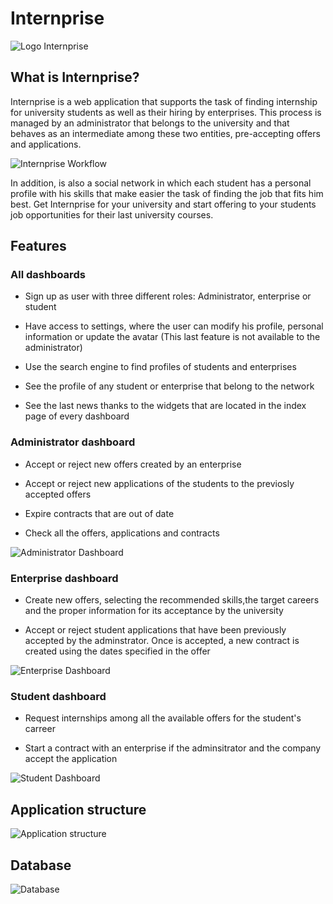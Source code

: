 Internprise
===========

![Logo Internprise](https://cloud.githubusercontent.com/assets/9200682/16498360/ccafd2b6-3efb-11e6-9d24-51f54de74062.gif)

What is Internprise?
--------------------

Internprise is a web application that supports the task of finding internship
for university students as well as their hiring by enterprises. This process is
managed by an administrator that belongs to the university and that behaves as
an intermediate among these two entities, pre-accepting offers and applications.

![Internprise Workflow](https://cloud.githubusercontent.com/assets/9200682/16502027/a3a0b8f2-3f0c-11e6-99b9-f5004255f302.png)

In addition, is also a social network in which each student has a personal
profile with his skills that make easier the task of finding the job that fits
him best. Get Internprise for your university and start offering to your
students job opportunities for their last university courses.

Features
--------

### All dashboards

-   Sign up as user with three different roles: Administrator, enterprise or
    student

-   Have access to settings, where the user can modify his profile, personal information or update the avatar (This last feature is not available to the
    administrator)

-   Use the search engine to find profiles of students and enterprises

-   See the profile of any student or enterprise that belong to the network

-   See the last news thanks to the widgets that are located in the index page
    of every dashboard


### Administrator dashboard

-   Accept or reject new offers created by an enterprise

-   Accept or reject new applications of the students to the previosly accepted offers

-   Expire contracts that are out of date

-   Check all the offers, applications and contracts

![Administrator Dashboard](https://cloud.githubusercontent.com/assets/9200682/16502281/f1c69f14-3f0d-11e6-9d68-c8890426662e.png)


### Enterprise dashboard

-   Create new offers, selecting the recommended skills,the target careers and the proper information for its acceptance by the university

-   Accept or reject student applications that have been previously accepted by the adminstrator. Once is accepted, a new contract is created
    using the dates specified in the offer


![Enterprise Dashboard](https://cloud.githubusercontent.com/assets/9200682/16502278/eddfbb9c-3f0d-11e6-8b69-884e016ce218.png)

### Student dashboard

-   Request internships among all the available offers for the student's carreer

-   Start a contract with an enterprise if the adminsitrator and the company accept the application

![Student Dashboard](https://cloud.githubusercontent.com/assets/9200682/16502284/f4674890-3f0d-11e6-87b9-bd41c223427f.png)


Application structure
---------------------
![Application structure](https://cloud.githubusercontent.com/assets/9200682/16502293/faf64c74-3f0d-11e6-8cf4-2a15bdb62507.png)

Database
--------

![Database](https://cloud.githubusercontent.com/assets/9200682/16502296/fd5f1e64-3f0d-11e6-8b3b-d2d8ed113f2f.png)